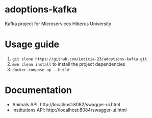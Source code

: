 # adoptions-kafka
Kafka project for Microservices Hiberus University

# Usage guide
1. ```git clone https://github.com/Leticia-23/adoptions-kafka.git```
2. ``mvn clean install`` to install the project dependencies
3. ``docker-compose up --build`` 


# Documentation

- Animals API: http://localhost:8082/swagger-ui.html
- Institutions API: http://localhost:8084/swagger-ui.html
